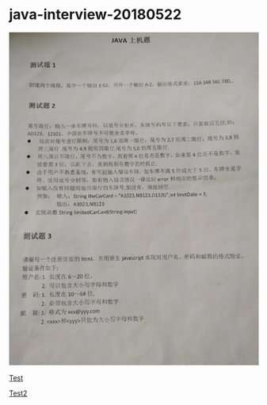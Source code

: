 # java-interview-20180522

![](QQ图片20180522174452.jpg)

[Test](src\edu\maskleo\Test.java)

[Test2](src\edu\maskleo\Test2.java)
